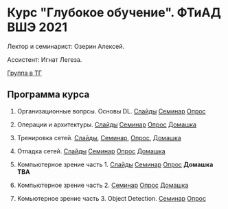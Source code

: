 # Курс "Глубокое обучение". ФТиАД ВШЭ 2021

Лектор и семинарист: Озерин Алексей.

Ассистент: Игнат Легеза.

[Группа в ТГ](https://t.me/joinchat/HTp25ltMyLjxrS7S)

## Программа курса

1. Организационные вопрсы. Основы DL. [Слайды](https://docs.google.com/presentation/d/1zv7MWM_RPSsKEuPFwO6krYqtUMSL76HlF0WDt3KS7iA/edit?usp=sharing) [Семинар](https://github.com/m12sl/dl-hse-2021/blob/master/01-introduction/seminar.ipynb) [Опрос](https://forms.yandex.ru/u/5ffaf2d20d66e76ffc7a445f/)

2. Операции и архитектуры. [Слайды](https://docs.google.com/presentation/d/1VHU1n4maRum6RmdnV5H5PxUo4cZemu3zLt0IWXSu8YI/edit?usp=sharing) [Семинар](https://github.com/m12sl/dl-hse-2021/blob/master/02-pytorch/seminar.ipynb) [Опрос](https://forms.yandex.ru/u/600fd40ddfc5ae2f8242129c/) [Домашка](https://github.com/m12sl/dl-hse-2021/blob/master/02-pytorch/homework.ipynb)

3. Тренировка сетей. [Слайды](https://docs.google.com/presentation/d/1-PC_ZzJneOavDxuti0i0_wbqQOt7lG_CvfiBW0wVB6c/edit?usp=sharing), [Семинар](https://github.com/m12sl/dl-hse-2021/blob/master/03-training/seminar.ipynb), [Опрос](https://forms.yandex.ru/u/6015460deef95b3cd5f5ee5f/), [Домашка](https://github.com/m12sl/dl-hse-2021/blob/master/03-training/homework.ipynb)


4. Отладка сетей. [Слайды](https://docs.google.com/presentation/d/1vQi2j5ow8A0X3Zs9XlNecWrVa8HHizoON9par-X9p-Y/edit?usp=sharing) [Семинар](https://github.com/m12sl/dl-hse-2021/blob/master/04-debug/seminar.ipynb) [Опрос](https://forms.yandex.ru/u/602187178b36e5cd8046f723/) [Домашка](https://github.com/m12sl/dl-hse-2021/blob/master/04-debug/homework.ipynb)


5. Компьютерное зрение часть 1. [Слайды](https://docs.google.com/presentation/d/1qhiR6L-_VYyi3xx_PIb5zz5to3zE6q9M8cnrFIZDqbU/edit?usp=sharing) [Семинар](https://github.com/m12sl/dl-hse-2021/blob/master/05-computer-vision-1/seminar.ipynb) [Опрос](https://forms.yandex.ru/u/602a1e0c8b36e596a8754aab/) **Домашка TBA**


6. Компьютерное зрение часть 2. [Семинар](https://github.com/m12sl/dl-hse-2021/blob/master/06-computer-vision-2/seminar.ipynb) [Опрос](https://forms.yandex.ru/u/603a4d4898c3e06914cbb393/) [Домашка](https://github.com/m12sl/dl-hse-2021/blob/master/05-computer-vision-1/homework.ipynb)


7. Комьютерное зрение часть 3. Object Detection. [Семинар](https://github.com/m12sl/dl-hse-2021/blob/master/07-computer-vision-3/seminar.ipynb)
[Опрос](https://forms.yandex.ru/u/6050a72fb409922ea76109bd/)
